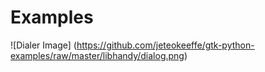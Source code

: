 # Examples

![Dialer Image] 
(https://github.com/jeteokeeffe/gtk-python-examples/raw/master/libhandy/dialog.png)
